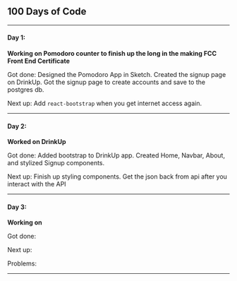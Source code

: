 ## 100 Days of Code
---
#### Day 1:
__Working on Pomodoro counter to finish up the long in the making FCC Front End Certificate__

Got done: Designed the Pomodoro App in Sketch. Created the signup page on DrinkUp. Got the signup page to create
accounts and save to the postgres db.

Next up: Add `react-bootstrap` when you get internet access again.

 ---
 #### Day 2:
 __Worked on DrinkUp__

 Got done: Added bootstrap to DrinkUp app. Created Home, Navbar, About, and stylized Signup components.

 Next up: Finish up styling components. Get the json back from api after you interact with the API

 ---
 #### Day 3:

 __Working on__

 Got done:

 Next up:

 Problems:

 ---
